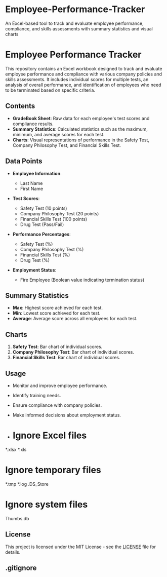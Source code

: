 # Employee-Performance-Tracker
An Excel-based tool to track and evaluate employee performance, compliance, and skills assessments with summary statistics and visual charts

# Employee Performance Tracker

This repository contains an Excel workbook designed to track and evaluate employee performance and compliance with various company policies and skills assessments. It includes individual scores for multiple tests, an analysis of overall performance, and identification of employees who need to be terminated based on specific criteria.

## Contents

- **GradeBook Sheet**: Raw data for each employee's test scores and compliance results.
- **Summary Statistics**: Calculated statistics such as the maximum, minimum, and average scores for each test.
- **Charts**: Visual representations of performance in the Safety Test, Company Philosophy Test, and Financial Skills Test.

## Data Points

- **Employee Information**: 
  - Last Name
  - First Name

- **Test Scores**:
  - Safety Test (10 points)
  - Company Philosophy Test (20 points)
  - Financial Skills Test (100 points)
  - Drug Test (Pass/Fail)

- **Performance Percentages**:
  - Safety Test (%)
  - Company Philosophy Test (%)
  - Financial Skills Test (%)
  - Drug Test (%)

- **Employment Status**:
  - Fire Employee (Boolean value indicating termination status)

## Summary Statistics

- **Max**: Highest score achieved for each test.
- **Min**: Lowest score achieved for each test.
- **Average**: Average score across all employees for each test.

## Charts

1. **Safety Test**: Bar chart of individual scores.
2. **Company Philosophy Test**: Bar chart of individual scores.
3. **Financial Skills Test**: Bar chart of individual scores.

## Usage

- Monitor and improve employee performance.
- Identify training needs.
- Ensure compliance with company policies.
- Make informed decisions about employment status.

- # Ignore Excel files
*.xlsx
*.xls

# Ignore temporary files
*.tmp
*.log
.DS_Store

# Ignore system files
Thumbs.db


## License

This project is licensed under the MIT License - see the [LICENSE](LICENSE) file for details.

## .gitignore

